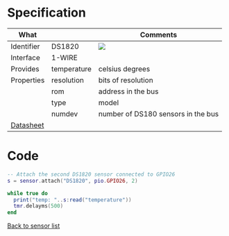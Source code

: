 # Specification

| What         |             | Comments                    |
|--------------|-------------|-----------------------------|
| Identifier   | DS1820      | ![](http://git.whitecatboard.org/ds1820.png)                            |
| Interface    | 1-WIRE      |                             |
| Provides     | temperature | celsius degrees             |
| Properties   | resolution  | bits of resolution          |
|              | rom         | address in the bus          |
|              | type        | model                       |
|              | numdev      | number of DS180 sensors in the bus |
| [Datasheet](https://datasheets.maximintegrated.com/en/ds/DS18S20.pdf)           |             |                                  |


# Code

```lua
-- Attach the second DS1820 sensor connected to GPIO26
s = sensor.attach("DS1820", pio.GPIO26, 2)

while true do
  print("temp: "..s:read("temperature"))
  tmr.delayms(500)
end
```

[Back to sensor list](./Sensor-module#supported-sensors)
